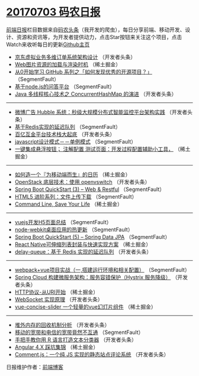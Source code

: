 # [20170703 码农日报](https://toutiao.qdkfweb.cn/date/2017/07/03)

[前端日报](https://qdkfweb.cn/c/news)栏目数据来自[码农头条](https://toutiao.qdkfweb.cn/)（我开发的爬虫），每日分享前端、移动开发、设计、资源和资讯等，为开发者提供动力，点击Star按钮来关注这个项目，点击Watch来收听每日的更新[Github主页](https://github.com/kujian/frontendDaily)
* [京东虚拟业务多维订单系统架构设计](https://toutiao.qdkfweb.cn/43222.html) （开发者头条）
* [Web图片资源的加载与渲染时机](https://toutiao.qdkfweb.cn/43166.html) （稀土掘金）
* [从0开始学习 GitHub 系列之「如何发现优秀的开源项目？」](https://toutiao.qdkfweb.cn/43216.html) （SegmentFault）
* [基于node.js的问答平台](https://toutiao.qdkfweb.cn/43208.html) （SegmentFault）
* [Java 多线程核心技术之 ConcurrentHashMap 的演进](https://toutiao.qdkfweb.cn/43219.html) （开发者头条）

***
* [微博广告 Hubble 系统：秒级大规模分布式智能监控平台架构实践](https://toutiao.qdkfweb.cn/43230.html) （开发者头条）
* [基于Redis实现的延迟队列](https://toutiao.qdkfweb.cn/43209.html) （SegmentFault）
* [百亿互金平台技术栈大起底](https://toutiao.qdkfweb.cn/43231.html) （开发者头条）
* [javascript设计模式－－单例模式](https://toutiao.qdkfweb.cn/43210.html) （SegmentFault）
* [一键集成悬浮按钮； 注解配置 测试页面：开发过程配置辅助小工具，](https://toutiao.qdkfweb.cn/43171.html) （稀土掘金）

***
* [如何造一个『为移动端而生』的日历](https://toutiao.qdkfweb.cn/43183.html) （稀土掘金）
* [OpenStack 底层技术：使用 openvswitch](https://toutiao.qdkfweb.cn/43233.html) （开发者头条）
* [Spring Boot QuickStart (3) &#8211; Web &amp; Restful](https://toutiao.qdkfweb.cn/43212.html) （SegmentFault）
* [HTML5 进阶系列：文件上传下载](https://toutiao.qdkfweb.cn/43202.html) （SegmentFault）
* [Command Line, Save Your Life](https://toutiao.qdkfweb.cn/43174.html) （稀土掘金）

***
* [vuejs开发H5页面总结](https://toutiao.qdkfweb.cn/43203.html) （SegmentFault）
* [node-webkit桌面应用的热更新](https://toutiao.qdkfweb.cn/43204.html) （SegmentFault）
* [Spring Boot QuickStart (5) &#8211; Spring Data JPA](https://toutiao.qdkfweb.cn/43215.html) （SegmentFault）
* [React Native可伸缩列表封装与快速实现方案](https://toutiao.qdkfweb.cn/43177.html) （稀土掘金）
* [delay-queue：基于 Redis 实现的延迟队列](https://toutiao.qdkfweb.cn/43227.html) （开发者头条）

***
* [webpack+vue项目实战（一,搭建运行环境和相关配置）](https://toutiao.qdkfweb.cn/43206.html) （SegmentFault）
* [Spring Cloud 构建微服务架构：服务容错保护（Hystrix 服务降级）](https://toutiao.qdkfweb.cn/43238.html) （开发者头条）
* [HTTP协议-从URI开始](https://toutiao.qdkfweb.cn/43167.html) （稀土掘金）
* [WebSocket 实现原理](https://toutiao.qdkfweb.cn/43217.html) （开发者头条）
* [vue-concise-slider 一个轻量的vue幻灯片组件](https://toutiao.qdkfweb.cn/43178.html) （稀土掘金）

***
* [堆外内存的回收机制分析](https://toutiao.qdkfweb.cn/43228.html) （开发者头条）
* [移动的宽带和电信的宽带竟然不互通](https://toutiao.qdkfweb.cn/43207.html) （SegmentFault）
* [手把手教你用 R 语言打造文本分类器](https://toutiao.qdkfweb.cn/43239.html) （开发者头条）
* [Angular 4.X 踩坑集锦](https://toutiao.qdkfweb.cn/43168.html) （稀土掘金）
* [Comment.js：一个纯 JS 实现的静态站点评论系统](https://toutiao.qdkfweb.cn/43218.html) （开发者头条）

日报维护作者：[前端博客](https://qdkfweb.cn/) 